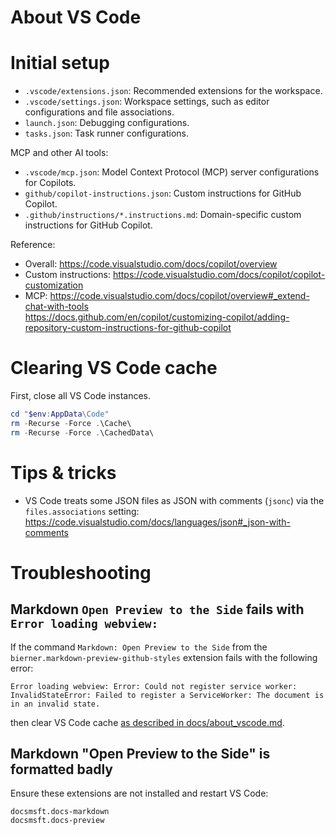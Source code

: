 # About VS Code

# Initial setup

- `.vscode/extensions.json`: Recommended extensions for the workspace.
- `.vscode/settings.json`: Workspace settings, such as editor configurations and file associations.
- `launch.json`: Debugging configurations.
- `tasks.json`: Task runner configurations.
  
MCP and other AI tools:

- `.vscode/mcp.json`: Model Context Protocol (MCP) server configurations for Copilots.
- `github/copilot-instructions.json`: Custom instructions for GitHub Copilot.
- `.github/instructions/*.instructions.md`: Domain-specific custom instructions for GitHub Copilot.

Reference:

- Overall:
  https://code.visualstudio.com/docs/copilot/overview
- Custom instructions:
  https://code.visualstudio.com/docs/copilot/copilot-customization
- MCP:
  https://code.visualstudio.com/docs/copilot/overview#_extend-chat-with-tools  
  https://docs.github.com/en/copilot/customizing-copilot/adding-repository-custom-instructions-for-github-copilot

# Clearing VS Code cache

First, close all VS Code instances.

``` powershell
cd "$env:AppData\Code"
rm -Recurse -Force .\Cache\
rm -Recurse -Force .\CachedData\
```

# Tips & tricks

- VS Code treats some JSON files as JSON with comments (`jsonc`) via the `files.associations` setting:
  https://code.visualstudio.com/docs/languages/json#_json-with-comments

# Troubleshooting

## Markdown `Open Preview to the Side` fails with `Error loading webview:`

If the command `Markdown: Open Preview to the Side` from the `bierner.markdown-preview-github-styles` extension
fails with the following error:

``` text
Error loading webview: Error: Could not register service worker: InvalidStateError: Failed to register a ServiceWorker: The document is in an invalid state.
```

then clear VS Code cache [as described in docs/about_vscode.md](about_vscode.md#clearing-vs-code-cache).

## Markdown "Open Preview to the Side" is formatted badly

Ensure these extensions are not installed and restart VS Code:

``` text
docsmsft.docs-markdown
docsmsft.docs-preview
```
